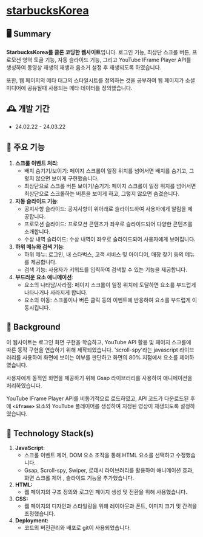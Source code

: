 # [starbucksKorea](https://siuhyun.github.io/starbucksKorea/)

## 🖥️ Summary
**StarbucksKorea를 클론 코딩한 웹사이트**입니다. 로그인 기능, 최상단 스크롤 버튼, 프로모션 영역 토글 기능, 자동 슬라이드 기능, 그리고 YouTube IFrame Player API를 생성하여 동영상 재생의 재생과 음소거 설정 후 재생되도록 하였습니다.

또한, 웹 페이지의 메타 태그의 스타일시트를 정의하는 것을 공부하여 웹 페이지가 소셜미디어에 공유될때 사용되는 메타 데이터를 정의했습니다.


## 🕰️ 개발 기간
* 24.02.22 - 24.03.22


##  📌 주요 기능

1. **스크롤 이벤트 처리**: 
    - 배지 숨기기/보이기: 페이지 스크롤이 일정 위치를 넘어서면 배지를 숨기고, 그렇지 않으면 보이게 구현했습니다.
    - 최상단으로 스크롤 버튼 보이기/숨기기: 페이지 스크롤이 일정 위치를 넘어서면 최상단으로 스크롤하는 버튼을 보이게 하고, 그렇지 않으면 숨겼습니다.
2. **자동 슬라이드 기능**: 
    - 공지사항 슬라이드: 공지사항이 위아래로 슬라이드하여 사용자에게 알림을 제공합니다.
    - 프로모션 슬라이드: 프로모션 콘텐츠가 좌우로 슬라이드되어 다양한 콘텐츠를 소개합니다.
    - 수상 내역 슬라이드: 수상 내역이 좌우로 슬라이드되어 사용자에게 보여집니다.
3. **하위 메뉴와 검색 기능**: 
    - 하위 메뉴: 로그인, 내 스타벅스, 고객 서비스 및 아이디어, 매장 찾기 등의 메뉴를 제공합니다.
    - 검색 기능: 사용자가 키워드를 입력하여 검색할 수 있는 기능을 제공합니다.
4. **부드러운 요소 애니메이션**: 
    - 요소의 나타남/사라짐: 페이지 스크롤이 일정 위치에 도달하면 요소를 부드럽게 나타나거나 사라지게 합니다.
    - 요소의 이동: 스크롤이나 버튼 클릭 등의 이벤트에 반응하여 요소를 부드럽게 이동시킵니다.


## 🤔 Background

이 웹사이트는 로그인 화면 구현을 학습하고, YouTube API 활용 및 페이지 스크롤에 따른 동작 구현을 연습하기 위해 제작되었습니다. 'scroll-spy'라는 javascript 라이브러리를 사용하여 화면에 보이는 여부를 판단하고 화면의 80% 지점에서 요소를 제어하였습니다.

사용자에게 동적인 화면을 제공하기 위해 Gsap 라이브러리를 사용하여 애니메이션을 처리하였습니다.

YouTube IFrame Player API를 비동기적으로 로드하였고, API 코드가 다운로드된 후에 **`<iframe>`** 요소와 YouTube 플레이어를 생성하여 지정된 영상이 재생되도록 설정하였습니다.

## 🔨 Technology Stack(s)

1. **JavaScript**:
    - 스크롤 이벤트 제어, DOM 요소 조작을 통해 HTML 요소를 선택하고 수정했습니다.
    - Gsap, Scroll-spy, Swiper, 로데시 라이브러리를 활용하여 애니메이션 효과, 화면 스크롤 제어 , 슬라이드 기능을 추가했습니다.
2. **HTML:**
    - 웹 페이지의 구조 정의와 로그인 페이지 생성 및 전환을 위해 사용했습니다.
3. **CSS:**
    - 웹 페이지의 디자인과 스타일링을 위해 레이아웃과 폰트, 이미지 크기 및 간격을 조정했습니다.
4. **Deployment:**
    - 코드의 버전관리와 배포로 git이 사용되었습니다.


